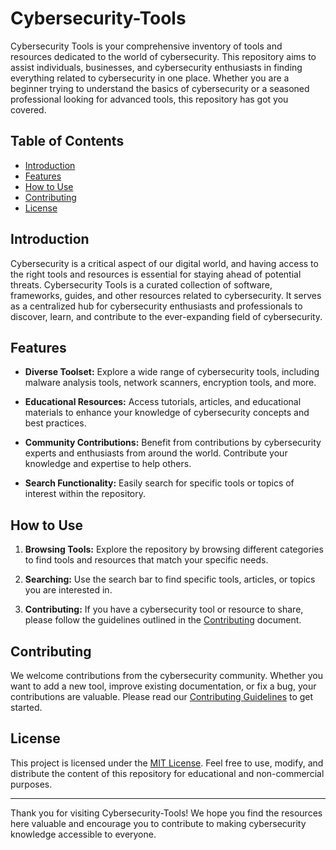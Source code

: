 # Cybersecurity-Tools

Cybersecurity Tools is your comprehensive inventory of tools and resources dedicated to the world of cybersecurity. This repository aims to assist individuals, businesses, and cybersecurity enthusiasts in finding everything related to cybersecurity in one place. Whether you are a beginner trying to understand the basics of cybersecurity or a seasoned professional looking for advanced tools, this repository has got you covered.

## Table of Contents

- [Introduction](#introduction)
- [Features](#features)
- [How to Use](#how-to-use)
- [Contributing](#contributing)
- [License](#license)

## Introduction

Cybersecurity is a critical aspect of our digital world, and having access to the right tools and resources is essential for staying ahead of potential threats. Cybersecurity Tools is a curated collection of software, frameworks, guides, and other resources related to cybersecurity. It serves as a centralized hub for cybersecurity enthusiasts and professionals to discover, learn, and contribute to the ever-expanding field of cybersecurity.

## Features

- **Diverse Toolset:** Explore a wide range of cybersecurity tools, including malware analysis tools, network scanners, encryption tools, and more.
  
- **Educational Resources:** Access tutorials, articles, and educational materials to enhance your knowledge of cybersecurity concepts and best practices.
  
- **Community Contributions:** Benefit from contributions by cybersecurity experts and enthusiasts from around the world. Contribute your knowledge and expertise to help others.

- **Search Functionality:** Easily search for specific tools or topics of interest within the repository.

## How to Use

1. **Browsing Tools:** Explore the repository by browsing different categories to find tools and resources that match your specific needs.
  
2. **Searching:** Use the search bar to find specific tools, articles, or topics you are interested in. 

3. **Contributing:** If you have a cybersecurity tool or resource to share, please follow the guidelines outlined in the [Contributing](CONTRIBUTING.md) document.

## Contributing

We welcome contributions from the cybersecurity community. Whether you want to add a new tool, improve existing documentation, or fix a bug, your contributions are valuable. Please read our [Contributing Guidelines](CONTRIBUTING.md) to get started.

## License

This project is licensed under the [MIT License](license). Feel free to use, modify, and distribute the content of this repository for educational and non-commercial purposes.

---

Thank you for visiting Cybersecurity-Tools! We hope you find the resources here valuable and encourage you to contribute to making cybersecurity knowledge accessible to everyone.

